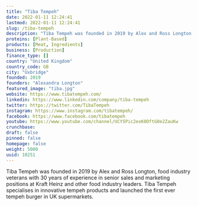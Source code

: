 ```yaml
---
title: "Tiba Tempeh"
date: 2022-01-11 12:24:41
lastmod: 2022-01-11 12:24:41
slug: /tiba-tempeh
description: "Tiba Tempeh was founded in 2019 by Alex and Ross Longton, food industry veterans with 30 years of experience in senior sales and marketing positions at Kraft Heinz and other food industry leaders. Tiba Tempeh specialises in innovative tempeh products and launched the first ever tempeh burger in UK supermarkets."
proteins: [Plant-Based]
products: [Meat, Ingredients]
business: [Production]
finance_type: []
country: "United Kingdom"
country_code: GB
city: "Uxbridge"
founded: 2019
founders: "Alexandra Longton"
featured_image: "tiba.jpg"
website: https://www.tibatempeh.com/
linkedin: https://www.linkedin.com/company/tiba-tempeh
twitter: https://twitter.com/TibaTempeh
instagram: https://www.instagram.com/tibatempeh/
facebook: https://www.facebook.com/tibatempeh
youtube: https://www.youtube.com/channel/UCY5Pic2exK0DftG0e2ZauKw
crunchbase: 
draft: false
pinned: false
homepage: false
weight: 5000
uuid: 10251
---
```

Tiba Tempeh was founded in 2019 by Alex and Ross Longton, food industry veterans with 30 years of experience in senior sales and marketing positions at Kraft Heinz and other food industry leaders. Tiba Tempeh specialises in innovative tempeh products and launched the first ever tempeh burger in UK supermarkets.
